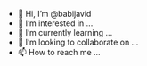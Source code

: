 - 👋 Hi, I’m @babijavid
- 👀 I’m interested in ...
- 🌱 I’m currently learning ...
- 💞️ I’m looking to collaborate on ...
- 📫 How to reach me ...

<!---
babijavid/babijavid is a ✨ special ✨ repository because its `README.md` (this file) appears on your GitHub profile.
You can click the Preview link to take a look at your changes.
--->

